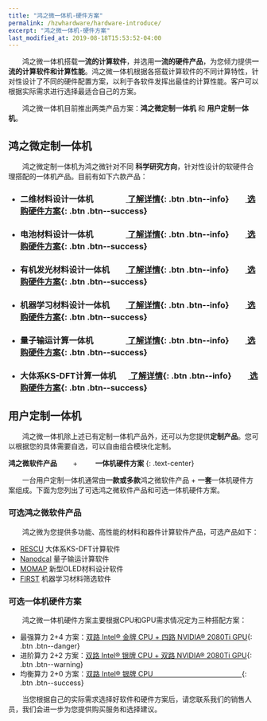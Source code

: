 ```yaml
---
title: "鸿之微一体机-硬件方案"
permalink: /hzwhardware/hardware-introduce/
excerpt: "鸿之微一体机-硬件方案"
last_modified_at: 2019-08-18T15:53:52-04:00
---
```


&emsp;&emsp;鸿之微一体机搭载**一流的计算软件**，并选用**一流的硬件产品**，为您倾力提供**一流的计算软件和计算性能**。鸿之微一体机根据各搭载计算软件的不同计算特性，针对性设计了不同的硬件配置方案，以利于各软件发挥出最佳的计算性能。客户可以根据实际需求进行选择最适合自己的方案。

&emsp;&emsp;鸿之微一体机目前推出两类产品方案：**鸿之微定制一体机** 和 **用户定制一体机**。

## 鸿之微定制一体机
&emsp;&emsp;鸿之微定制一体机为鸿之微针对不同 <i class="fas fa-atom"></i> **科学研究方向**，针对性设计的软硬件合理搭配的一体机产品。目前有如下六款产品：

- ### **二维材料设计**一体机&emsp;&emsp;&emsp;&emsp;[<i class="far fa-file-alt"></i> 了解详情](/hzwhardware/2d-material-software/){: .btn .btn--info}&emsp;&emsp;[<i class="fas fa-shopping-cart"></i> 选购硬件方案](/hzwhardware/2d-material-hardware/){: .btn .btn--success}

- ### **电池材料设计**一体机&emsp;&emsp;&emsp;&emsp;[<i class="far fa-file-alt"></i> 了解详情](/hzwhardware/battery-material-software/){: .btn .btn--info}&emsp;&emsp;[<i class="fas fa-shopping-cart"></i> 选购硬件方案](/hzwhardware/battery-material-hardware/){: .btn .btn--success}

- ### **有机发光材料设计**一体机&emsp;&emsp;[<i class="far fa-file-alt"></i> 了解详情](/hzwhardware/oled-material-software/){: .btn .btn--info}&emsp;&emsp;[<i class="fas fa-shopping-cart"></i> 选购硬件方案](/hzwhardware/oled-material-hardware/){: .btn .btn--success}

- ### **机器学习材料设计**一体机&emsp;&emsp;[<i class="far fa-file-alt"></i> 了解详情](/hzwhardware/ai-material-software/){: .btn .btn--info}&emsp;&emsp;[<i class="fas fa-shopping-cart"></i> 选购硬件方案](/hzwhardware/ai-material-hardware/){: .btn .btn--success}

- ### **量子输运计算**一体机&emsp;&emsp;&emsp;&emsp;[<i class="far fa-file-alt"></i> 了解详情](/hzwhardware/nanodcal-software/){: .btn .btn--info}&emsp;&emsp;[<i class="fas fa-shopping-cart"></i> 选购硬件方案](/hzwhardware/nanodcal-hardware/){: .btn .btn--success}

- ### **大体系KS-DFT计算**一体机&ensp;&emsp;[<i class="far fa-file-alt"></i> 了解详情](/hzwhardware/rescu-software/){: .btn .btn--info}&emsp;&emsp;[<i class="fas fa-shopping-cart"></i> 选购硬件方案](/hzwhardware/rescu-hardware/){: .btn .btn--success}

## 用户定制一体机
&emsp;&emsp;鸿之微一体机除上述已有定制一体机产品外，还可以为您提供**定制产品**。您可以根据您的具体需要自选，可以自由组合模块化定制。

 <i class="fas fa-code"></i> **鸿之微软件产品**&emsp;&emsp; + &emsp;&emsp;<i class="fas fa-desktop"></i> **一体机硬件方案**
 {: .text-center}

&emsp;&emsp;一台用户定制一体机通常由**一款或多款**鸿之微软件产品 + **一套**一体机硬件方案组成。下面为您列出了可选鸿之微软件产品和可选一体机硬件方案。

### 可选鸿之微软件产品

&emsp;&emsp;鸿之微为您提供多功能、高性能的材料和器件计算软件产品，可选产品如下：

- [RESCU](/hzwsoftware/rescu-manual/) 大体系KS-DFT计算软件
- [Nanodcal](/hzwsoftware/nanodcal-manual/) 量子输运计算软件
- [MOMAP](/hzwsoftware/momap-manual/) 新型OLED材料设计软件
- [FIRST](/hzwsoftware/first-manual/) 机器学习材料筛选软件

### 可选一体机硬件方案

&emsp;&emsp;鸿之微一体机硬件方案主要根据CPU和GPU需求情况定为三种搭配方案：

- 最强算力 2+4 方案：[双路 Intel® 金牌 CPU + 四路 NVIDIA® 2080Ti GPU](/hzwhardware/hardware-2cpu-4gpu/){: .btn .btn--danger}
- 进阶算力 2+2 方案：[双路 Intel® 银牌 CPU + 双路 NVIDIA® 2080Ti GPU](/hzwhardware/hardware-2cpu-2gpu/){: .btn .btn--warning}
- 均衡算力 2+0 方案：[双路 Intel® 银牌 CPU &emsp;&emsp;&emsp;&emsp;&emsp;&emsp;&emsp;&emsp;&emsp;&emsp;&emsp;&emsp;&ensp;](/hzwhardware/hardware-2cpu/){: .btn .btn--success}

&emsp;&emsp;当您根据自己的实际需求选择好软件和硬件方案后，请您联系我们的销售人员，我们会进一步为您提供购买服务和选择建议。
